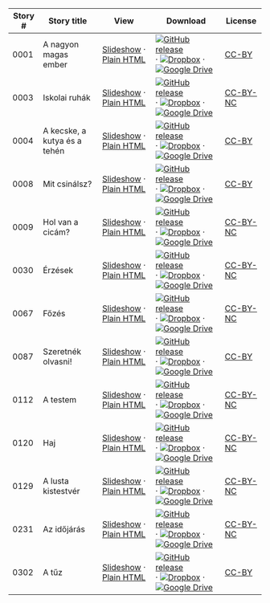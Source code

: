 Story # | Story title | View | Download | License
-------- | -----------  |:-------:| ---------------- | -------
0001 | A nagyon magas ember | <a href="https://global-asp.github.io/stories/hu/0001_a-nagyon-magas-ember_slides.html" target="_blank">Slideshow</a> · [Plain HTML](https://global-asp.github.io/stories/hu/0001_a-nagyon-magas-ember.html) | [![GitHub release](https://cloud.githubusercontent.com/assets/9295750/9483128/0e089e5e-4b51-11e5-98ca-6da5cef156a7.png "GitHub release")]() · [![Dropbox](https://cloud.githubusercontent.com/assets/9295750/10150606/3f5ae2dc-65f5-11e5-8f63-841c51cc1cde.png "Dropbox")]() · [![Google Drive](https://cloud.githubusercontent.com/assets/9295750/9473522/1d6fdde4-4b10-11e5-98f5-aa6c6b04a08e.png "Google Drive")]() | [CC-BY](https://creativecommons.org/licenses/by/3.0/)
0003 | Iskolai ruhák | <a href="https://global-asp.github.io/stories/hu/0003_iskolai-ruhák_slides.html" target="_blank">Slideshow</a> · [Plain HTML](https://global-asp.github.io/stories/hu/0003_iskolai-ruhák.html) | [![GitHub release](https://cloud.githubusercontent.com/assets/9295750/9483128/0e089e5e-4b51-11e5-98ca-6da5cef156a7.png "GitHub release")]() · [![Dropbox](https://cloud.githubusercontent.com/assets/9295750/10150606/3f5ae2dc-65f5-11e5-8f63-841c51cc1cde.png "Dropbox")]() · [![Google Drive](https://cloud.githubusercontent.com/assets/9295750/9473522/1d6fdde4-4b10-11e5-98f5-aa6c6b04a08e.png "Google Drive")]() | [CC-BY-NC](http://creativecommons.org/licenses/by-nc/3.0/)
0004 | A kecske, a kutya és a tehén | <a href="https://global-asp.github.io/stories/hu/0004_a-kecske-a-kutya-és-a-tehén_slides.html" target="_blank">Slideshow</a> · [Plain HTML](https://global-asp.github.io/stories/hu/0004_a-kecske-a-kutya-és-a-tehén.html) | [![GitHub release](https://cloud.githubusercontent.com/assets/9295750/9483128/0e089e5e-4b51-11e5-98ca-6da5cef156a7.png "GitHub release")]() · [![Dropbox](https://cloud.githubusercontent.com/assets/9295750/10150606/3f5ae2dc-65f5-11e5-8f63-841c51cc1cde.png "Dropbox")]() · [![Google Drive](https://cloud.githubusercontent.com/assets/9295750/9473522/1d6fdde4-4b10-11e5-98f5-aa6c6b04a08e.png "Google Drive")]() | [CC-BY](https://creativecommons.org/licenses/by/3.0/)
0008 | Mit csinálsz? | <a href="https://global-asp.github.io/stories/hu/0008_mit-csinálsz_slides.html" target="_blank">Slideshow</a> · [Plain HTML](https://global-asp.github.io/stories/hu/0008_mit-csinálsz.html) | [![GitHub release](https://cloud.githubusercontent.com/assets/9295750/9483128/0e089e5e-4b51-11e5-98ca-6da5cef156a7.png "GitHub release")]() · [![Dropbox](https://cloud.githubusercontent.com/assets/9295750/10150606/3f5ae2dc-65f5-11e5-8f63-841c51cc1cde.png "Dropbox")]() · [![Google Drive](https://cloud.githubusercontent.com/assets/9295750/9473522/1d6fdde4-4b10-11e5-98f5-aa6c6b04a08e.png "Google Drive")]() | [CC-BY](https://creativecommons.org/licenses/by/3.0/)
0009 | Hol van a cicám? | <a href="https://global-asp.github.io/stories/hu/0009_hol-van-a-cicám_slides.html" target="_blank">Slideshow</a> · [Plain HTML](https://global-asp.github.io/stories/hu/0009_hol-van-a-cicám.html) | [![GitHub release](https://cloud.githubusercontent.com/assets/9295750/9483128/0e089e5e-4b51-11e5-98ca-6da5cef156a7.png "GitHub release")]() · [![Dropbox](https://cloud.githubusercontent.com/assets/9295750/10150606/3f5ae2dc-65f5-11e5-8f63-841c51cc1cde.png "Dropbox")]() · [![Google Drive](https://cloud.githubusercontent.com/assets/9295750/9473522/1d6fdde4-4b10-11e5-98f5-aa6c6b04a08e.png "Google Drive")]() | [CC-BY-NC](http://creativecommons.org/licenses/by-nc/3.0/)
0030 | Érzések | <a href="https://global-asp.github.io/stories/hu/0030_érzések_slides.html" target="_blank">Slideshow</a> · [Plain HTML](https://global-asp.github.io/stories/hu/0030_érzések.html) | [![GitHub release](https://cloud.githubusercontent.com/assets/9295750/9483128/0e089e5e-4b51-11e5-98ca-6da5cef156a7.png "GitHub release")]() · [![Dropbox](https://cloud.githubusercontent.com/assets/9295750/10150606/3f5ae2dc-65f5-11e5-8f63-841c51cc1cde.png "Dropbox")]() · [![Google Drive](https://cloud.githubusercontent.com/assets/9295750/9473522/1d6fdde4-4b10-11e5-98f5-aa6c6b04a08e.png "Google Drive")]() | [CC-BY-NC](http://creativecommons.org/licenses/by-nc/3.0/)
0067 | Főzés | <a href="https://global-asp.github.io/stories/hu/0067_főzés_slides.html" target="_blank">Slideshow</a> · [Plain HTML](https://global-asp.github.io/stories/hu/0067_főzés.html) | [![GitHub release](https://cloud.githubusercontent.com/assets/9295750/9483128/0e089e5e-4b51-11e5-98ca-6da5cef156a7.png "GitHub release")]() · [![Dropbox](https://cloud.githubusercontent.com/assets/9295750/10150606/3f5ae2dc-65f5-11e5-8f63-841c51cc1cde.png "Dropbox")]() · [![Google Drive](https://cloud.githubusercontent.com/assets/9295750/9473522/1d6fdde4-4b10-11e5-98f5-aa6c6b04a08e.png "Google Drive")]() | [CC-BY-NC](http://creativecommons.org/licenses/by-nc/3.0/)
0087 | Szeretnék olvasni! | <a href="https://global-asp.github.io/stories/hu/0087_szeretnék-olvasni_slides.html" target="_blank">Slideshow</a> · [Plain HTML](https://global-asp.github.io/stories/hu/0087_szeretnék-olvasni.html) | [![GitHub release](https://cloud.githubusercontent.com/assets/9295750/9483128/0e089e5e-4b51-11e5-98ca-6da5cef156a7.png "GitHub release")]() · [![Dropbox](https://cloud.githubusercontent.com/assets/9295750/10150606/3f5ae2dc-65f5-11e5-8f63-841c51cc1cde.png "Dropbox")]() · [![Google Drive](https://cloud.githubusercontent.com/assets/9295750/9473522/1d6fdde4-4b10-11e5-98f5-aa6c6b04a08e.png "Google Drive")]() | [CC-BY](https://creativecommons.org/licenses/by/3.0/)
0112 | A testem | <a href="https://global-asp.github.io/stories/hu/0112_a-testem_slides.html" target="_blank">Slideshow</a> · [Plain HTML](https://global-asp.github.io/stories/hu/0112_a-testem.html) | [![GitHub release](https://cloud.githubusercontent.com/assets/9295750/9483128/0e089e5e-4b51-11e5-98ca-6da5cef156a7.png "GitHub release")]() · [![Dropbox](https://cloud.githubusercontent.com/assets/9295750/10150606/3f5ae2dc-65f5-11e5-8f63-841c51cc1cde.png "Dropbox")]() · [![Google Drive](https://cloud.githubusercontent.com/assets/9295750/9473522/1d6fdde4-4b10-11e5-98f5-aa6c6b04a08e.png "Google Drive")]() | [CC-BY-NC](http://creativecommons.org/licenses/by-nc/3.0/)
0120 | Haj | <a href="https://global-asp.github.io/stories/hu/0120_haj_slides.html" target="_blank">Slideshow</a> · [Plain HTML](https://global-asp.github.io/stories/hu/0120_haj.html) | [![GitHub release](https://cloud.githubusercontent.com/assets/9295750/9483128/0e089e5e-4b51-11e5-98ca-6da5cef156a7.png "GitHub release")]() · [![Dropbox](https://cloud.githubusercontent.com/assets/9295750/10150606/3f5ae2dc-65f5-11e5-8f63-841c51cc1cde.png "Dropbox")]() · [![Google Drive](https://cloud.githubusercontent.com/assets/9295750/9473522/1d6fdde4-4b10-11e5-98f5-aa6c6b04a08e.png "Google Drive")]() | [CC-BY-NC](http://creativecommons.org/licenses/by-nc/3.0/)
0129 | A lusta kistestvér | <a href="https://global-asp.github.io/stories/hu/0129_a-lusta-kistestvér_slides.html" target="_blank">Slideshow</a> · [Plain HTML](https://global-asp.github.io/stories/hu/0129_a-lusta-kistestvér.html) | [![GitHub release](https://cloud.githubusercontent.com/assets/9295750/9483128/0e089e5e-4b51-11e5-98ca-6da5cef156a7.png "GitHub release")]() · [![Dropbox](https://cloud.githubusercontent.com/assets/9295750/10150606/3f5ae2dc-65f5-11e5-8f63-841c51cc1cde.png "Dropbox")]() · [![Google Drive](https://cloud.githubusercontent.com/assets/9295750/9473522/1d6fdde4-4b10-11e5-98f5-aa6c6b04a08e.png "Google Drive")]() | [CC-BY-NC](http://creativecommons.org/licenses/by-nc/3.0/)
0231 | Az időjárás | <a href="https://global-asp.github.io/stories/hu/0231_az-időjárás_slides.html" target="_blank">Slideshow</a> · [Plain HTML](https://global-asp.github.io/stories/hu/0231_az-időjárás.html) | [![GitHub release](https://cloud.githubusercontent.com/assets/9295750/9483128/0e089e5e-4b51-11e5-98ca-6da5cef156a7.png "GitHub release")]() · [![Dropbox](https://cloud.githubusercontent.com/assets/9295750/10150606/3f5ae2dc-65f5-11e5-8f63-841c51cc1cde.png "Dropbox")]() · [![Google Drive](https://cloud.githubusercontent.com/assets/9295750/9473522/1d6fdde4-4b10-11e5-98f5-aa6c6b04a08e.png "Google Drive")]() | [CC-BY-NC](http://creativecommons.org/licenses/by-nc/3.0/)
0302 | A tűz | <a href="https://global-asp.github.io/stories/hu/0302_a-tűz_slides.html" target="_blank">Slideshow</a> · [Plain HTML](https://global-asp.github.io/stories/hu/0302_a-tűz.html) | [![GitHub release](https://cloud.githubusercontent.com/assets/9295750/9483128/0e089e5e-4b51-11e5-98ca-6da5cef156a7.png "GitHub release")]() · [![Dropbox](https://cloud.githubusercontent.com/assets/9295750/10150606/3f5ae2dc-65f5-11e5-8f63-841c51cc1cde.png "Dropbox")]() · [![Google Drive](https://cloud.githubusercontent.com/assets/9295750/9473522/1d6fdde4-4b10-11e5-98f5-aa6c6b04a08e.png "Google Drive")]() | [CC-BY](https://creativecommons.org/licenses/by/3.0/)
